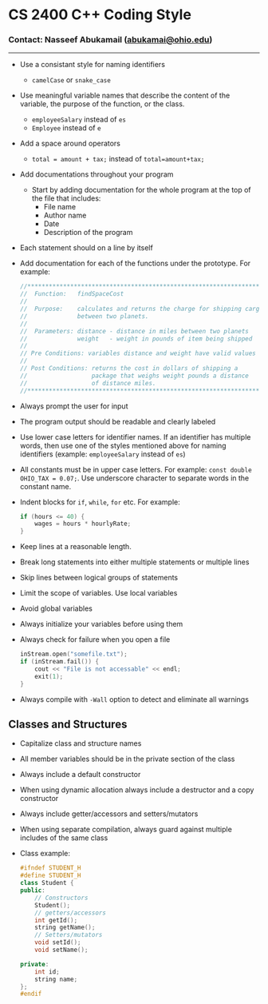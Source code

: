  # CS 2400 C++ Coding Style
 ### Contact: Nasseef Abukamail (abukamai@ohio.edu)

---

* Use a consistant style for naming identifiers
  * ```camelCase``` or ```snake_case```
* Use meaningful variable names that describe the content of the variable, the purpose of the function, or the class.
  * ```employeeSalary``` instead of ```es```
  * ```Employee``` instead of ```e```
* Add a space around operators
  * ```total = amount + tax;``` instead of ```total=amount+tax;```
* Add documentations throughout your program
  * Start by adding documentation for the whole program at the top of the file that includes:
    * File name
    * Author name
    * Date
    * Description of the program
* Each statement should on a line by itself
* Add documentation for each of the functions under the prototype. For example:

  ```cpp
  //*****************************************************************
  //  Function:   findSpaceCost
  //
  //  Purpose:    calculates and returns the charge for shipping cargo
  //              between two planets.
  //
  //  Parameters: distance - distance in miles between two planets
  //              weight   - weight in pounds of item being shipped
  //
  // Pre Conditions: variables distance and weight have valid values
  //
  // Post Conditions: returns the cost in dollars of shipping a
  //                  package that weighs weight pounds a distance
  //                  of distance miles.
  //******************************************************************
  ```

* Always prompt the user for input
* The program output should be readable and clearly labeled
* Use lower case letters for identifier names. If an identifier has multiple words, then use one of the styles mentioned above for naming identifiers (example: ```employeeSalary``` instead of ```es```)
* All constants must be in upper case letters. For example: ```const double OHIO_TAX = 0.07;```. Use underscore character to separate words in the constant name.
* Indent blocks for ```if```, ```while```, ```for``` etc. For example:

  ```cpp
  if (hours <= 40) {
      wages = hours * hourlyRate;
  }
  ```

* Keep lines at a reasonable length.
* Break long statements into either multiple statements or multiple lines
* Skip lines between logical groups of statements
* Limit the scope of variables. Use local variables
* Avoid global variables
* Always initialize your variables before using them
* Always check for failure when you open a file

  ```cpp
  inStream.open("somefile.txt");
  if (inStream.fail()) {
      cout << "File is not accessable" << endl;
      exit(1);
  }
  ```

* Always compile with ```-Wall``` option to detect and eliminate all warnings

## Classes and Structures

* Capitalize class and structure names
* All member variables should be in the private section of the class
* Always include a default constructor
* When using dynamic allocation always include a destructor and a copy constructor
* Always include getter/accessors and setters/mutators
* When using separate compilation, always guard against multiple includes of the same class
* Class example:

  ```cpp
  #ifndef STUDENT_H
  #define STUDENT_H
  class Student {
  public:
      // Constructors
      Student();
      // getters/accessors
      int getId();
      string getName();
      // Setters/mutators
      void setId();
      void setName();

  private:
      int id;
      string name;
  };
  #endif
  ```
